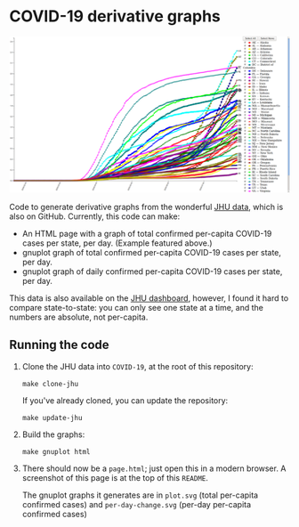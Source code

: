 # COVID-19 derivative graphs

![Total confirmed COVID-19 cases, per state, per-capita](docs/example-graph.png)

Code to generate derivative graphs from the wonderful [JHU data], which is also
on GitHub. Currently, this code can make:

* An HTML page with a graph of total confirmed per-capita COVID-19 cases per
  state, per day. (Example featured above.)
* gnuplot graph of total confirmed per-capita COVID-19 cases per state, per
  day.
* gnuplot graph of daily confirmed per-capita COVID-19 cases per state, per
  day.

This data is also available on the [JHU dashboard], however, I found it hard to
compare state-to-state: you can only see one state at a time, and the numbers
are absolute, not per-capita.

## Running the code

1. Clone the JHU data into `COVID-19`, at the root of this repository:

	   make clone-jhu

   If you've already cloned, you can update the repository:

       make update-jhu

2. Build the graphs:

       make gnuplot html

3. There should now be a `page.html`; just open this in a modern browser. A
   screenshot of this page is at the top of this `README`.

   The gnuplot graphs it generates are in `plot.svg` (total per-capita
   confirmed cases) and `per-day-change.svg` (per-day per-capita confirmed
   cases)

[JHU data]: https://github.com/CSSEGISandData/COVID-19
[JHU dashboard]: https://gisanddata.maps.arcgis.com/apps/opsdashboard/index.html#/bda7594740fd40299423467b48e9ecf6
